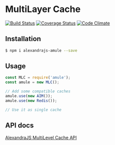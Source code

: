 # MultiLayer Cache

[![Build Status](https://travis-ci.org/alexandrajs/amule.svg?branch=master)](https://travis-ci.org/alexandrajs/amule)
[![Coverage Status](https://coveralls.io/repos/github/alexandrajs/amule/badge.svg?branch=master)](https://coveralls.io/github/alexandrajs/amule?branch=master)
[![Code Climate](https://codeclimate.com/github/alexandrajs/amule/badges/gpa.svg)](https://codeclimate.com/github/alexandrajs/amule)

## Installation
```bash
$ npm i alexandrajs-amule --save
```

## Usage
```javascript
const MLC = require('amule');
const amule = new MLC();

// Add some compatible caches
amule.use(new AIM());
amule.use(new Redis());

// Use it as single cache
```

## API docs
[AlexandraJS MultiLevel Cache API](http://alexandrajs.github.io/amule/)

